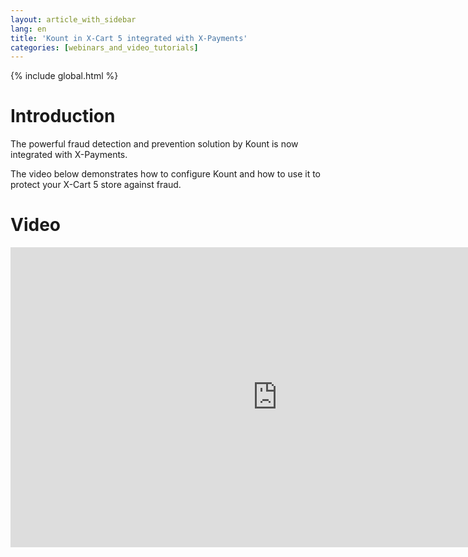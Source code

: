 ```yaml
---
layout: article_with_sidebar
lang: en
title: 'Kount in X-Cart 5 integrated with X-Payments'
categories: [webinars_and_video_tutorials]
---
```


{% include global.html %}

# Introduction

The powerful fraud detection and prevention solution by Kount is now integrated with X-Payments.

The video below demonstrates how to configure Kount and how to use it to protect your X-Cart 5 store against fraud.

# Video

<iframe class="youtube-player" type="text/html" style="width: 853px; height: 480px" src="https://www.youtube.com/embed/jZUsqdu4S20" frameborder="0"></iframe>